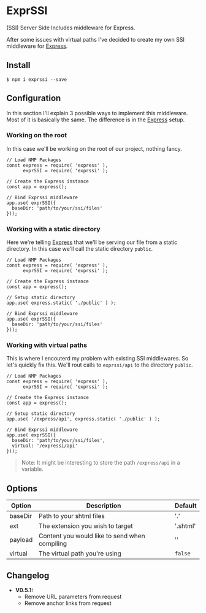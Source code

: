 # ExprSSI
(SSI) Server Side Includes middleware for Express.

After some issues with virtual paths I've decided to create my own SSI middleware for [Express](http://expressjs.com/).

## Install
```
$ npm i exprssi --save
```

## Configuration
In this section I'll explain 3 possible ways to implement this middleware. Most of it is basically the same. The difference is in the [Express](http://expressjs.com/) setup.

### Working on the root
In this case we'll be working on the root of our project, nothing fancy.
```
// Load NMP Packages
const express = require( 'express' ),
      exprSSI = require( 'exprssi' );

// Create the Express instance
const app = express();

// Bind Exprssi middleware
app.use( exprSSI({
  baseDir: 'path/to/your/ssi/files'
}));
```

### Working with a static directory
Here we're telling [Express](http://expressjs.com/) that we'll be serving our file from a static directory. In this case we'll call the static directory ```public```.
```
// Load NMP Packages
const express = require( 'express' ),
      exprSSI = require( 'exprssi' );

// Create the Express instance
const app = express();

// Setup static directory
app.use( express.static( './public' ) );

// Bind Exprssi middleware
app.use( exprSSI({
  baseDir: 'path/to/your/ssi/files'
}));
```

### Working with virtual paths
This is where I encouterd my problem with existing SSI middlewares. So let's quickly fix this. We'll rout calls to ```exprssi/api``` to the directory ```public```.
```
// Load NMP Packages
const express = require( 'express' ),
      exprSSI = require( 'exprssi' );

// Create the Express instance
const app = express();

// Setup static directory
app.use( '/express/api', express.static( './public' ) );

// Bind Exprssi middleware
app.use( exprSSI({
  baseDir: 'path/to/your/ssi/files',
  virtual: '/expressi/api'
}));
```
> Note: It might be interesting to store the path ```/express/api``` in a variable.

## Options

Option | Description | Default
-------|-------------|--------
baseDir | Path to your shtml files | '.'
ext | The extension you wish to target | '.shtml'
payload | Content you would like to send when compiling | ''
virtual | The virtual path you're using | ```false```

## Changelog

* __V0.5.1:__
  * Remove URL parameters from request
  * Remove anchor links from request

